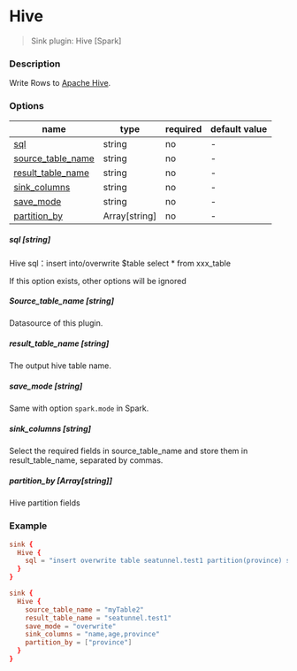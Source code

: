 # Hive

> Sink plugin: Hive [Spark]

### Description

Write Rows to [Apache Hive](https://hive.apache.org).

### Options

| name                                    | type          | required | default value |
| --------------------------------------- | ------------- | -------- | ------------- |
| [sql](#sql-string)                             | string        | no       | -             |
| [source_table_name](#source_table_name-string) | string        | no       | -             |
| [result_table_name](#result_table_name-string) | string        | no       | -             |
| [sink_columns](#sink_columns-string)           | string        | no       | -             |
| [save_mode](#save_mode-string)                 | string        | no       | -             |
| [partition_by](#partition_by-arraystring)           | Array[string] | no       | -             |

##### sql [string]
Hive sql：insert into/overwrite $table  select * from xxx_table  

If this option exists, other options will be ignored

##### Source_table_name [string]

Datasource of this plugin.

##### result_table_name [string]

The output hive table name.

##### save_mode [string]

Same with option `spark.mode` in Spark.

##### sink_columns [string]

Select the required fields in source_table_name and store them in result_table_name, separated by commas.

##### partition_by [Array[string]]

Hive partition fields

### Example

```conf
sink {
  Hive {
    sql = "insert overwrite table seatunnel.test1 partition(province) select name,age,province from myTable2"
  }
}
```

```conf
sink {
  Hive {
    source_table_name = "myTable2"
    result_table_name = "seatunnel.test1"
    save_mode = "overwrite"
    sink_columns = "name,age,province"
    partition_by = ["province"]
  }
}
```
